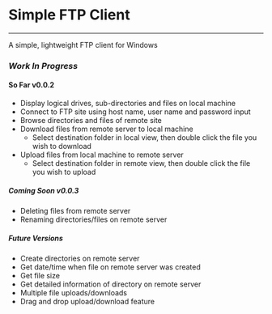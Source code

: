 Simple FTP Client
==========
---

A simple, lightweight FTP client for Windows

### **_Work In Progress_**

#### So Far v0.0.2

* Display logical drives, sub-directories and files on local machine
* Connect to FTP site using host name, user name and password input
* Browse directories and files of remote site
* Download files from remote server to local machine
	* Select destination folder in local view, then double click the file you wish to download
* Upload files from local machine to remote server
	* Select destination folder in remote view, then double click the file you wish to upload

##### Coming Soon v0.0.3
* Deleting files from remote server
* Renaming directories/files on remote server

##### Future Versions
* Create directories on remote server
* Get date/time when file on remote server was created
* Get file size
* Get detailed information of directory on remote server
* Multiple file uploads/downloads
* Drag and drop upload/download feature